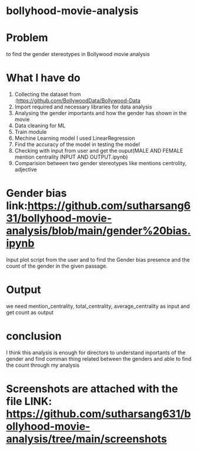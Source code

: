 # bollyhood-movie-analysis

# Problem
to find the gender stereotypes in Bollywood movie analysis

# What I have do
1. Collecting the dataset from :https://github.com/BollywoodData/Bollywood-Data
2. Import required and necessary libraries for data analysis
3. Analysing the gender importants and how the gender has shown in the movie
4. Data cleaning for ML 
5. Train module 
6. Mechine Learning model I used LinearRegression
7. Find the accuracy of the model in testing the model
8. Checking with input from user and get the ouput(MALE AND FEMALE mention  centrality  INPUT AND OUTPUT.ipynb)
9. Comparision between two gender stereotypes like mentions centrolity, adjective

# Gender bias link:https://github.com/sutharsang631/bollyhood-movie-analysis/blob/main/gender%20bias.ipynb
Input plot script from the user and to find the Gender bias presence and the count of the gender in the given passage.

# Output
  we need mention_centrality, total_centrality, average_centrality as input and get count as output
  
# conclusion
  I think this analysis is enough for directors to understand inportants of the gender and  find comman thing related between the genders and able to find the count through  my analysis

# Screenshots are attached with the file LINK: https://github.com/sutharsang631/bollyhood-movie-analysis/tree/main/screenshots
